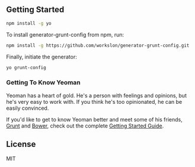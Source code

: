 ## Getting Started

```bash
npm install -g yo
```

To install generator-grunt-config from npm, run:

```bash
npm install -g https://github.com/workslon/generator-grunt-config.git
```

Finally, initiate the generator:

```bash
yo grunt-config
```

### Getting To Know Yeoman

Yeoman has a heart of gold. He's a person with feelings and opinions, but he's very easy to work with. If you think he's too opinionated, he can be easily convinced.

If you'd like to get to know Yeoman better and meet some of his friends, [Grunt](http://gruntjs.com) and [Bower](http://bower.io), check out the complete [Getting Started Guide](https://github.com/yeoman/yeoman/wiki/Getting-Started).


## License

MIT
